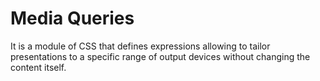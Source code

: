 # Media Queries

It is a module of CSS that defines expressions allowing to tailor presentations to a specific range of output devices without changing the content itself.
